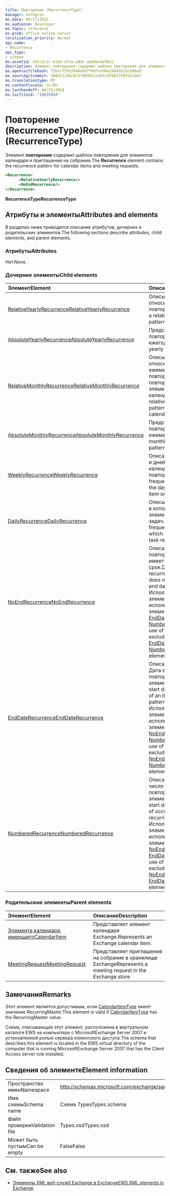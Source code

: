 ```yaml
---
title: Повторение (RecurrenceType)
manager: sethgros
ms.date: 09/17/2015
ms.audience: Developer
ms.topic: reference
ms.prod: office-online-server
localization_priority: Normal
api_name:
- Recurrence
api_type:
- schema
ms.assetid: 3d1c2c1c-4103-47ce-ad3c-ad16ec6e9b12
description: Элемент повторения содержит шаблон повторения для элементов календаря и приглашения на собрания.
ms.openlocfilehash: f26ccf5912848a6d7fbbfa7d0a19d41635c896e0
ms.sourcegitcommit: 34041125dc8c5f993b21cebfc4f8b72f0fd2cb6f
ms.translationtype: MT
ms.contentlocale: ru-RU
ms.lasthandoff: 06/25/2018
ms.locfileid: "19835004"
---
```

# <a name="recurrence-recurrencetype"></a><span data-ttu-id="6723b-103">Повторение (RecurrenceType)</span><span class="sxs-lookup"><span data-stu-id="6723b-103">Recurrence (RecurrenceType)</span></span>

<span data-ttu-id="6723b-104">Элемент **повторения** содержит шаблон повторения для элементов календаря и приглашения на собрания.</span><span class="sxs-lookup"><span data-stu-id="6723b-104">The **Recurrence** element contains the recurrence pattern for calendar items and meeting requests.</span></span> 
  
```xml
<Recurrence>
      <RelativeYearlyRecurrence/>
      <NoEndRecurrence/>
</Recurrence>
```

 <span data-ttu-id="6723b-105">**RecurrenceType**</span><span class="sxs-lookup"><span data-stu-id="6723b-105">**RecurrenceType**</span></span>
## <a name="attributes-and-elements"></a><span data-ttu-id="6723b-106">Атрибуты и элементы</span><span class="sxs-lookup"><span data-stu-id="6723b-106">Attributes and elements</span></span>

<span data-ttu-id="6723b-107">В разделах ниже приводится описание атрибутов, дочерних и родительских элементов.</span><span class="sxs-lookup"><span data-stu-id="6723b-107">The following sections describe attributes, child elements, and parent elements.</span></span>
  
### <a name="attributes"></a><span data-ttu-id="6723b-108">Атрибуты</span><span class="sxs-lookup"><span data-stu-id="6723b-108">Attributes</span></span>

<span data-ttu-id="6723b-109">Нет.</span><span class="sxs-lookup"><span data-stu-id="6723b-109">None.</span></span>
  
### <a name="child-elements"></a><span data-ttu-id="6723b-110">Дочерние элементы</span><span class="sxs-lookup"><span data-stu-id="6723b-110">Child elements</span></span>

|<span data-ttu-id="6723b-111">**Элемент**</span><span class="sxs-lookup"><span data-stu-id="6723b-111">**Element**</span></span>|<span data-ttu-id="6723b-112">**Описание**</span><span class="sxs-lookup"><span data-stu-id="6723b-112">**Description**</span></span>|
|:-----|:-----|
|[<span data-ttu-id="6723b-113">RelativeYearlyRecurrence</span><span class="sxs-lookup"><span data-stu-id="6723b-113">RelativeYearlyRecurrence</span></span>](relativeyearlyrecurrence.md) <br/> |<span data-ttu-id="6723b-114">Описывает относительное ежегодно повторяющейся.</span><span class="sxs-lookup"><span data-stu-id="6723b-114">Describes a relative yearly recurrence pattern.</span></span>  <br/> |
|[<span data-ttu-id="6723b-115">AbsoluteYearlyRecurrence</span><span class="sxs-lookup"><span data-stu-id="6723b-115">AbsoluteYearlyRecurrence</span></span>](absoluteyearlyrecurrence.md) <br/> |<span data-ttu-id="6723b-116">Представляет шаблон повторения ежегодно.</span><span class="sxs-lookup"><span data-stu-id="6723b-116">Represents a yearly recurrence pattern.</span></span>  <br/> |
|[<span data-ttu-id="6723b-117">RelativeMonthlyRecurrence</span><span class="sxs-lookup"><span data-stu-id="6723b-117">RelativeMonthlyRecurrence</span></span>](relativemonthlyrecurrence.md) <br/> |<span data-ttu-id="6723b-118">Описывает относительное ежемесячный шаблона повторения повторяющегося элемента календаря.</span><span class="sxs-lookup"><span data-stu-id="6723b-118">Describes a relative monthly recurrence pattern for a recurring calendar item.</span></span>  <br/> |
|[<span data-ttu-id="6723b-119">AbsoluteMonthlyRecurrence</span><span class="sxs-lookup"><span data-stu-id="6723b-119">AbsoluteMonthlyRecurrence</span></span>](absolutemonthlyrecurrence.md) <br/> |<span data-ttu-id="6723b-120">Представляет шаблон повторения ежемесячно.</span><span class="sxs-lookup"><span data-stu-id="6723b-120">Represents a monthly recurrence pattern.</span></span>  <br/> |
|[<span data-ttu-id="6723b-121">WeeklyRecurrence</span><span class="sxs-lookup"><span data-stu-id="6723b-121">WeeklyRecurrence</span></span>](weeklyrecurrence.md) <br/> |<span data-ttu-id="6723b-122">Описание частоты недели и дней, элемента календаря или задача повторяется.</span><span class="sxs-lookup"><span data-stu-id="6723b-122">Describes the frequency, in weeks, and the days that a calendar item or task recurs.</span></span>  <br/> |
|[<span data-ttu-id="6723b-123">DailyRecurrence</span><span class="sxs-lookup"><span data-stu-id="6723b-123">DailyRecurrence</span></span>](dailyrecurrence.md) <br/> |<span data-ttu-id="6723b-124">Описывает период в днях, в котором повторяется элемента календаря или задач.</span><span class="sxs-lookup"><span data-stu-id="6723b-124">Describes the frequency, in days, in which a calendar item or task recurs.</span></span>  <br/> |
|[<span data-ttu-id="6723b-125">NoEndRecurrence</span><span class="sxs-lookup"><span data-stu-id="6723b-125">NoEndRecurrence</span></span>](noendrecurrence.md) <br/> |<span data-ttu-id="6723b-126">Описание шаблона повторения, который не имеет определенный срок.</span><span class="sxs-lookup"><span data-stu-id="6723b-126">Describes a recurrence pattern that does not have a defined end date.</span></span>  <br/> <span data-ttu-id="6723b-127">Использование этого элемента исключает использование элементов [EndDateRecurrence](enddaterecurrence.md) и [NumberedRecurrence](numberedrecurrence.md) .</span><span class="sxs-lookup"><span data-stu-id="6723b-127">The use of this element excludes the use of the [EndDateRecurrence](enddaterecurrence.md) and [NumberedRecurrence](numberedrecurrence.md) elements.</span></span>  <br/> |
|[<span data-ttu-id="6723b-128">EndDateRecurrence</span><span class="sxs-lookup"><span data-stu-id="6723b-128">EndDateRecurrence</span></span>](enddaterecurrence.md) <br/> |<span data-ttu-id="6723b-129">Описание, Дата начала и Дата окончания повторения элемента.</span><span class="sxs-lookup"><span data-stu-id="6723b-129">Describes the start date and the end date of an item recurrence pattern.</span></span>  <br/> <span data-ttu-id="6723b-130">Использование этого элемента исключает использование элементов [NoEndRecurrence](noendrecurrence.md) и [NumberedRecurrence](numberedrecurrence.md) .</span><span class="sxs-lookup"><span data-stu-id="6723b-130">The use of this element excludes the use of the [NoEndRecurrence](noendrecurrence.md) and [NumberedRecurrence](numberedrecurrence.md) elements.</span></span>  <br/> |
|[<span data-ttu-id="6723b-131">NumberedRecurrence</span><span class="sxs-lookup"><span data-stu-id="6723b-131">NumberedRecurrence</span></span>](numberedrecurrence.md) <br/> |<span data-ttu-id="6723b-132">Описание, Дата начала и число вхождений повторяющегося элемента.</span><span class="sxs-lookup"><span data-stu-id="6723b-132">Describes the start date and the number of occurrences of a recurring item.</span></span>  <br/> <span data-ttu-id="6723b-133">Использование этого элемента исключает использование элементов [NoEndRecurrence](noendrecurrence.md) и [EndDateRecurrence](enddaterecurrence.md) .</span><span class="sxs-lookup"><span data-stu-id="6723b-133">The use of this element excludes the use of the [NoEndRecurrence](noendrecurrence.md) and [EndDateRecurrence](enddaterecurrence.md) elements.</span></span>  <br/> |
   
### <a name="parent-elements"></a><span data-ttu-id="6723b-134">Родительские элементы</span><span class="sxs-lookup"><span data-stu-id="6723b-134">Parent elements</span></span>

|<span data-ttu-id="6723b-135">**Элемент**</span><span class="sxs-lookup"><span data-stu-id="6723b-135">**Element**</span></span>|<span data-ttu-id="6723b-136">**Описание**</span><span class="sxs-lookup"><span data-stu-id="6723b-136">**Description**</span></span>|
|:-----|:-----|
|[<span data-ttu-id="6723b-137">Элемента календаря, имеющего</span><span class="sxs-lookup"><span data-stu-id="6723b-137">CalendarItem</span></span>](calendaritem.md) <br/> |<span data-ttu-id="6723b-138">Представляет элемент календаря Exchange.</span><span class="sxs-lookup"><span data-stu-id="6723b-138">Represents an Exchange calendar item.</span></span>  <br/> |
|[<span data-ttu-id="6723b-139">MeetingRequest</span><span class="sxs-lookup"><span data-stu-id="6723b-139">MeetingRequest</span></span>](meetingrequest.md) <br/> |<span data-ttu-id="6723b-140">Представляет приглашения на собрание в хранилище Exchange</span><span class="sxs-lookup"><span data-stu-id="6723b-140">Represents a meeting request in the Exchange store</span></span>  <br/> |
   
## <a name="remarks"></a><span data-ttu-id="6723b-141">Замечания</span><span class="sxs-lookup"><span data-stu-id="6723b-141">Remarks</span></span>

<span data-ttu-id="6723b-142">Этот элемент является допустимым, если [CalendarItemType](calendaritemtype.md) имеет значение RecurringMaster.</span><span class="sxs-lookup"><span data-stu-id="6723b-142">This element is valid if [CalendarItemType](calendaritemtype.md) has the RecurringMaster value.</span></span> 
  
<span data-ttu-id="6723b-143">Схема, описывающая этот элемент, расположена в виртуальном каталоге EWS на компьютере с MicrosoftExchange Server 2007 и установленной ролью сервера клиентского доступа.</span><span class="sxs-lookup"><span data-stu-id="6723b-143">The schema that describes this element is located in the EWS virtual directory of the computer that is running MicrosoftExchange Server 2007 that has the Client Access server role installed.</span></span>
  
## <a name="element-information"></a><span data-ttu-id="6723b-144">Сведения об элементе</span><span class="sxs-lookup"><span data-stu-id="6723b-144">Element information</span></span>

|||
|:-----|:-----|
|<span data-ttu-id="6723b-145">Пространство имен</span><span class="sxs-lookup"><span data-stu-id="6723b-145">Namespace</span></span>  <br/> |http://schemas.microsoft.com/exchange/services/2006/types  <br/> |
|<span data-ttu-id="6723b-146">Имя схемы</span><span class="sxs-lookup"><span data-stu-id="6723b-146">Schema name</span></span>  <br/> |<span data-ttu-id="6723b-147">Схема Types</span><span class="sxs-lookup"><span data-stu-id="6723b-147">Types schema</span></span>  <br/> |
|<span data-ttu-id="6723b-148">Файл проверки</span><span class="sxs-lookup"><span data-stu-id="6723b-148">Validation file</span></span>  <br/> |<span data-ttu-id="6723b-149">Types.xsd</span><span class="sxs-lookup"><span data-stu-id="6723b-149">Types.xsd</span></span>  <br/> |
|<span data-ttu-id="6723b-150">Может быть пустым</span><span class="sxs-lookup"><span data-stu-id="6723b-150">Can be empty</span></span>  <br/> |<span data-ttu-id="6723b-151">False</span><span class="sxs-lookup"><span data-stu-id="6723b-151">False</span></span>  <br/> |
   
## <a name="see-also"></a><span data-ttu-id="6723b-152">См. также</span><span class="sxs-lookup"><span data-stu-id="6723b-152">See also</span></span>



- [<span data-ttu-id="6723b-153">Элементы XML веб-служб Exchange в Exchange</span><span class="sxs-lookup"><span data-stu-id="6723b-153">EWS XML elements in Exchange</span></span>](ews-xml-elements-in-exchange.md)

